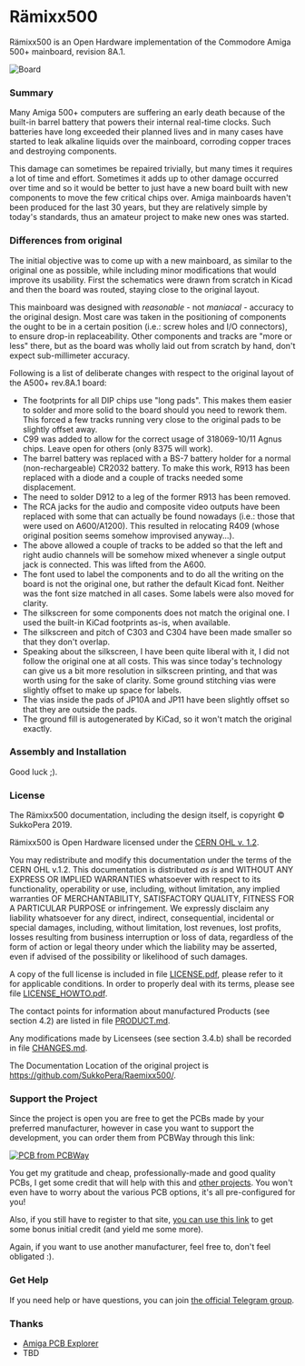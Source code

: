 # Rämixx500
Rämixx500 is an Open Hardware implementation of the Commodore Amiga 500+ mainboard, revision 8A.1.

![Board](https://raw.githubusercontent.com/SukkoPera/Raemixx500/master/doc/render-top.png)

### Summary
Many Amiga 500+ computers are suffering an early death because of the built-in barrel battery that powers their internal real-time clocks. Such batteries have long exceeded their planned lives and in many cases have started to leak alkaline liquids over the mainboard, corroding copper traces and destroying components.

This damage can sometimes be repaired trivially, but many times it requires a lot of time and effort. Sometimes it adds up to other damage occurred over time and so it would be better to just have a new board built with new components to move the few critical chips over. Amiga mainboards haven't been produced for the last 30 years, but they are relatively simple by today's standards, thus an amateur project to make new ones was started.

### Differences from original
The initial objective was to come up with a new mainboard, as similar to the original one as possible, while including minor modifications that would improve its usability. First the schematics were drawn from scratch in Kicad and then the board was routed, staying close to the original layout.

This mainboard was designed with *reasonable* -  not *maniacal* - accuracy to the original design. Most care was taken in the positioning of components the ought to be in a certain position (i.e.: screw holes and I/O connectors), to ensure drop-in replaceability. Other components and tracks are "more or less" there, but as the board was wholly laid out from scratch by hand, don't expect sub-millimeter accuracy.

Following is a list of deliberate changes with respect to the original layout of the A500+ rev.8A.1 board:
- The footprints for all DIP chips use "long pads". This makes them easier to solder and more solid to the board should you need to rework them. This forced a few tracks running very close to the original pads to be slightly offset away.
- C99 was added to allow for the correct usage of 318069-10/11 Agnus chips. Leave open for others (only 8375 will work).
- The barrel battery was replaced with a BS-7 battery holder for a normal (non-rechargeable) CR2032 battery. To make this work, R913 has been replaced with a diode and a couple of tracks needed some displacement.
- The need to solder D912 to a leg of the former R913 has been removed.
- The RCA jacks for the audio and composite video outputs have been replaced with some that can actually be found nowadays (i.e.: those that were used on A600/A1200). This resulted in relocating R409 (whose original position seems somehow improvised anyway...).
- The above allowed a couple of tracks to be added so that the left and right audio channels will be somehow mixed whenever a single output jack is connected. This was lifted from the A600.
- The font used to label the components and to do all the writing on the board is not the original one, but rather the default Kicad font. Neither was the font size matched in all cases. Some labels were also moved for clarity.
- The silkscreen for some components does not match the original one. I used the built-in KiCad footprints as-is, when available.
- The silkscreen and pitch of C303 and C304 have been made smaller so that they don't overlap.
- Speaking about the silkscreen, I have been quite liberal with it, I did not follow the original one at all costs. This was since today's technology can give us a bit more resolution in silkscreen printing, and that was worth using for the sake of clarity. Some ground stitching vias were slightly offset to make up space for labels.
- The vias inside the pads of JP10A and JP11 have been slightly offset so that they are outside the pads.
- The ground fill is autogenerated by KiCad, so it won't match the original exactly.

### Assembly and Installation
Good luck ;).

### License
The Rämixx500 documentation, including the design itself, is copyright &copy; SukkoPera 2019.

Rämixx500 is Open Hardware licensed under the [CERN OHL v. 1.2](http://ohwr.org/cernohl).

You may redistribute and modify this documentation under the terms of the CERN OHL v.1.2. This documentation is distributed *as is* and WITHOUT ANY EXPRESS OR IMPLIED WARRANTIES whatsoever with respect to its functionality, operability or use, including, without limitation, any implied warranties OF MERCHANTABILITY, SATISFACTORY QUALITY, FITNESS FOR A PARTICULAR PURPOSE or infringement. We expressly disclaim any liability whatsoever for any direct, indirect, consequential, incidental or special damages, including, without limitation, lost revenues, lost profits, losses resulting from business interruption or loss of data, regardless of the form of action or legal theory under which the liability may be asserted, even if advised of the possibility or likelihood of such damages.

A copy of the full license is included in file [LICENSE.pdf](LICENSE.pdf), please refer to it for applicable conditions. In order to properly deal with its terms, please see file [LICENSE_HOWTO.pdf](LICENSE_HOWTO.pdf).

The contact points for information about manufactured Products (see section 4.2) are listed in file [PRODUCT.md](PRODUCT.md).

Any modifications made by Licensees (see section 3.4.b) shall be recorded in file [CHANGES.md](CHANGES.md).

The Documentation Location of the original project is https://github.com/SukkoPera/Raemixx500/.

### Support the Project
Since the project is open you are free to get the PCBs made by your preferred manufacturer, however in case you want to support the development, you can order them from PCBWay through this link:

[![PCB from PCBWay](https://www.pcbway.com/project/img/images/frompcbway.png)](https://www.pcbway.com/project/shareproject/Raemixx500_V1.html)

You get my gratitude and cheap, professionally-made and good quality PCBs, I get some credit that will help with this and [other projects](https://www.pcbway.com/project/member/shareproject/?bmbid=41100). You won't even have to worry about the various PCB options, it's all pre-configured for you!

Also, if you still have to register to that site, [you can use this link](https://www.pcbway.com/setinvite.aspx?inviteid=41100) to get some bonus initial credit (and yield me some more).

Again, if you want to use another manufacturer, feel free to, don't feel obligated :).

### Get Help
If you need help or have questions, you can join [the official Telegram group](https://t.me/joinchat/HUHdWBC9J9JnYIrvTYfZmg).

### Thanks
- [Amiga PCB Explorer](http://amigapcb.org)
- TBD
